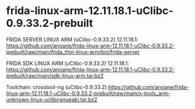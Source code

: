 # frida-linux-arm-12.11.18.1-uClibc-0.9.33.2-prebuilt
FRIDA SERVER LINUX ARM (uClibc-0.9.33.2) 12.11.18.1: https://github.com/anoane/frida-linux-arm-12.11.18.1-uClibc-0.9.33.2-prebuilt/raw/main/frida_thin-linux-arm/bin/frida-server

FRIDA SDK LINUX ARM (uClibc-0.9.33.2) 12.11.18.1: https://github.com/anoane/frida-linux-arm-12.11.18.1-uClibc-0.9.33.2-prebuilt/raw/main/sdk-linux-arm.tar.bz2

Toolchain: crosstool-ng (uClibc-0.9.33.2) https://github.com/anoane/frida-linux-arm-12.11.18.1-uClibc-0.9.33.2-prebuilt/raw/main/x-tools_arm-unknown-linux-uclibcgnueabi.tar.bz2
